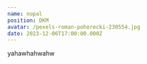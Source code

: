 ```yaml
---
name: nopal
position: DKM
avatar: /pexels-roman-pohorecki-230554.jpg
date: 2023-12-06T17:00:00.000Z
---
```


yahawhahwahw

